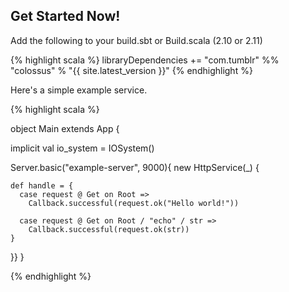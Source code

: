 <h2>Get Started Now!</h2>

Add the following to your build.sbt or Build.scala (2.10 or 2.11)

{% highlight scala %}
libraryDependencies += "com.tumblr" %% "colossus" % "{{ site.latest_version }}"
{% endhighlight %}

Here's a simple example service.

{% highlight scala %}

object Main extends App {
  
  implicit val io_system = IOSystem()

  Server.basic("example-server", 9000){ new HttpService(_) {
      
    def handle = {
      case request @ Get on Root => 
        Callback.successful(request.ok("Hello world!"))
      
      case request @ Get on Root / "echo" / str => 
        Callback.successful(request.ok(str))
    }
  }}
}

{% endhighlight %}




